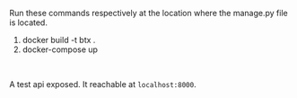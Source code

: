 Run these commands respectively at the location where the manage.py file is located. <br>

1. docker build -t btx . <br>
2. docker-compose up

<br>

A test api exposed. It reachable at `localhost:8000`.
